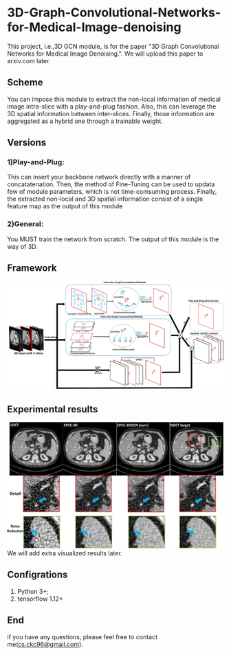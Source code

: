 # 3D-Graph-Convolutional-Networks-for-Medical-Image-denoising
This project, i.e.,3D GCN module, is for the paper "3D Graph Convolutional Networks for Medical Image Denoising.". We will upload this
paper to arxiv.com later. 
## Scheme
You can impose this module to extract the non-local information of  medical image intra-slice with a play-and-plug fashion. Also, this can leverage the 3D spatial information between inter-slices. Finally, those information are aggregated as a hybrid one through a trainable weight.
## Versions
### 1)Play-and-Plug: 
   This can insert your backbone network directly with a manner of concatatenation. Then, the method of Fine-Tuning can be used to
   updata few of module parameters, which is not time-comsuming process. Finally, the extracted non-local and 3D spatial information consist of a        single feature map as the output of this module
### 2)General: 
   You MUST train the network from scratch. The output of this module is the way of 3D. 
## Framework
![images](frame1.png)
## Experimental results
![images](https://github.com/tonyckc/3D-Graph-Convolutional-Networks-for-Medical-Image-denoising/blob/master/images/fig2.png)
We will add extra visualized results later. 
## Configrations
1) Python 3+;
2) tensorflow 1.12+
## End
if you have any questions, please feel free to contact me(cs.ckc96@gmail.com). 

